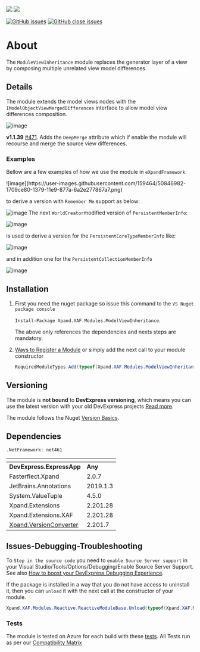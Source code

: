 ![](https://xpandshields.azurewebsites.net/nuget/v/Xpand.XAF.Modules.ModelViewInheritance.svg?&style=flat) ![](https://xpandshields.azurewebsites.net/nuget/dt/Xpand.XAF.Modules.ModelViewInheritance.svg?&style=flat)

[![GitHub issues](https://xpandshields.azurewebsites.net/github/issues/eXpandFramework/expand/ModelViewInheritance.svg)](https://github.com/eXpandFramework/eXpand/issues?utf8=%E2%9C%93&q=is%3Aissue+is%3Aopen+sort%3Aupdated-desc+label%3AStandalone_xaf_modules+ModelViewInheritance) [![GitHub close issues](https://xpandshields.azurewebsites.net/github/issues-closed/eXpandFramework/eXpand/ModelViewInheritance.svg)](https://github.com/eXpandFramework/eXpand/issues?utf8=%E2%9C%93&q=is%3Aissue+is%3Aclosed+sort%3Aupdated-desc+label%3AStandalone_XAF_Modules+ModelViewInheritance)
# About 

The `ModuleViewInheritance` module replaces the generator layer of a view by composing multiple unrelated view model differences.

## Details
The module extends the model views nodes with the `IModelObjectViewMergedDifferences` interface to allow model view differences composition. 

![image](https://user-images.githubusercontent.com/159464/50849204-f80e3b00-137e-11e9-8c6c-0a93edffb954.png)

**v1.1.39**
[#471](https://github.com/eXpandFramework/eXpand/issues/471). Adds the `DeepMerge` attribute which if enable the module will recourse and merge the source view differences. 

### Examples
Bellow are a few examples of how we use the module in `eXpandFramework`. 

<twitter>
![image](https://user-images.githubusercontent.com/159464/50846982-1709ce80-1379-11e9-877a-6a2e277867a7.png)

to derive a version with `Remember Me` support as below:

![image](https://user-images.githubusercontent.com/159464/50847225-b75ff300-1379-11e9-998d-bcc22bc4bd00.png)
</twitter>
The next `WorldCreator`modified version of `PersistentMemberInfo`:

![image](https://user-images.githubusercontent.com/159464/50848737-af09b700-137d-11e9-94f0-578a0a922455.png)


is used to derive a version for the `PersistentCoreTypeMemberInfo` like:

![image](https://user-images.githubusercontent.com/159464/50848552-399de680-137d-11e9-84dc-a1d574100b48.png)

and in addition one for the `PersistentCollectionMemberInfo` 

![image](https://user-images.githubusercontent.com/159464/50848410-e7f55c00-137c-11e9-8f4a-c9511d95455b.png)


## Installation 
1. First you need the nuget package so issue this command to the `VS Nuget package console` 

   `Install-Package Xpand.XAF.Modules.ModelViewInheritance`.

    The above only references the dependencies and nexts steps are mandatory.

2. [Ways to Register a Module](https://documentation.devexpress.com/eXpressAppFramework/118047/Concepts/Application-Solution-Components/Ways-to-Register-a-Module)
or simply add the next call to your module constructor
    ```cs
    RequiredModuleTypes.Add(typeof(Xpand.XAF.Modules.ModelViewInheritanceModule));
    ```
## Versioning
The module is **not bound** to **DevExpress versioning**, which means you can use the latest version with your old DevExpress projects [Read more](https://github.com/eXpandFramework/XAF/tree/master/tools/Xpand.VersionConverter).

The module follows the Nuget [Version Basics](https://docs.microsoft.com/en-us/nuget/reference/package-versioning#version-basics).
## Dependencies
`.NetFramework: net461`

|<!-- -->|<!-- -->
|----|----
|**DevExpress.ExpressApp**|**Any**
|Fasterflect.Xpand|2.0.7
 |JetBrains.Annotations|2019.1.3
 |System.ValueTuple|4.5.0
 |Xpand.Extensions|2.201.28
 |Xpand.Extensions.XAF|2.201.28
 |[Xpand.VersionConverter](https://github.com/eXpandFramework/DevExpress.XAF/tree/master/tools/Xpand.VersionConverter)|2.201.7

## Issues-Debugging-Troubleshooting

To `Step in the source code` you need to `enable Source Server support` in your Visual Studio/Tools/Options/Debugging/Enable Source Server Support. See also [How to boost your DevExpress Debugging Experience](https://github.com/eXpandFramework/DevExpress.XAF/wiki/How-to-boost-your-DevExpress-Debugging-Experience#1-index-the-symbols-to-your-custom-devexpresss-installation-location).

If the package is installed in a way that you do not have access to uninstall it, then you can `unload` it with the next call at the constructor of your module.
```cs
Xpand.XAF.Modules.Reactive.ReactiveModuleBase.Unload(typeof(Xpand.XAF.Modules.ModelViewInheritance.ModelViewInheritanceModule))
```

### Tests
The module is tested on Azure for each build with these [tests](https://github.com/eXpandFramework/Packages/tree/master/src/Tests/Xpand.XAF.s.ModelViewInheritance.ModelViewInheritance). 
All Tests run as per our [Compatibility Matrix](https://github.com/eXpandFramework/DevExpress.XAF#compatibility-matrix)

